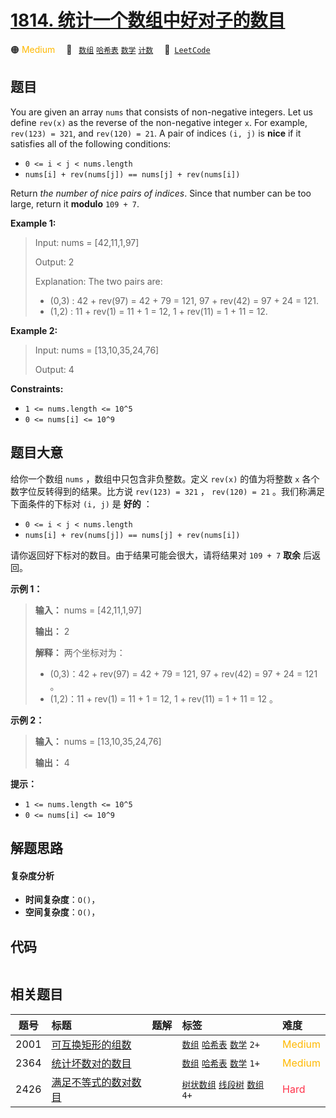 # [1814. 统计一个数组中好对子的数目](https://leetcode.com/problems/count-nice-pairs-in-an-array)

🟠 <font color=#ffb800>Medium</font>&emsp; 🔖&ensp; [`数组`](/tag/array.md) [`哈希表`](/tag/hash-table.md) [`数学`](/tag/math.md) [`计数`](/tag/counting.md)&emsp; 🔗&ensp;[`LeetCode`](https://leetcode.com/problems/count-nice-pairs-in-an-array)

## 题目

You are given an array `nums` that consists of non-negative integers. Let us
define `rev(x)` as the reverse of the non-negative integer `x`. For example,
`rev(123) = 321`, and `rev(120) = 21`. A pair of indices `(i, j)` is **nice**
if it satisfies all of the following conditions:

  * `0 <= i < j < nums.length`
  * `nums[i] + rev(nums[j]) == nums[j] + rev(nums[i])`

Return _the number of nice pairs of indices_. Since that number can be too
large, return it **modulo** `109 + 7`.



**Example 1:**

> Input: nums = [42,11,1,97]
> 
> Output: 2
> 
> Explanation: The two pairs are:
 > - (0,3) : 42 + rev(97) = 42 + 79 = 121, 97 + rev(42) = 97 + 24 = 121.
 > - (1,2) : 11 + rev(1) = 11 + 1 = 12, 1 + rev(11) = 1 + 11 = 12.

**Example 2:**

> Input: nums = [13,10,35,24,76]
> 
> Output: 4

**Constraints:**

  * `1 <= nums.length <= 10^5`
  * `0 <= nums[i] <= 10^9`


## 题目大意

给你一个数组 `nums` ，数组中只包含非负整数。定义 `rev(x)` 的值为将整数 `x` 各个数字位反转得到的结果。比方说 `rev(123) =
321` ， `rev(120) = 21` 。我们称满足下面条件的下标对 `(i, j)` 是 **好的** ：

  * `0 <= i < j < nums.length`
  * `nums[i] + rev(nums[j]) == nums[j] + rev(nums[i])`

请你返回好下标对的数目。由于结果可能会很大，请将结果对 `109 + 7` **取余** 后返回。

**示例 1：**

> 
> 
> 
> 
> 
> **输入：** nums = [42,11,1,97]
> 
> **输出：** 2
> 
> **解释：** 两个坐标对为：
 > - (0,3)：42 + rev(97) = 42 + 79 = 121, 97 + rev(42) = 97 + 24 = 121 。
 > - (1,2)：11 + rev(1) = 11 + 1 = 12, 1 + rev(11) = 1 + 11 = 12 。
> 
> 

**示例 2：**

> 
> 
> 
> 
> 
> **输入：** nums = [13,10,35,24,76]
> 
> **输出：** 4
> 
> 

**提示：**

  * `1 <= nums.length <= 10^5`
  * `0 <= nums[i] <= 10^9`


## 解题思路

#### 复杂度分析

- **时间复杂度**：`O()`，
- **空间复杂度**：`O()`，

## 代码

```javascript

```

## 相关题目

<!-- prettier-ignore -->
| 题号 | 标题 | 题解 | 标签 | 难度 |
| :------: | :------ | :------: | :------ | :------ |
| 2001 | [可互换矩形的组数](https://leetcode.com/problems/number-of-pairs-of-interchangeable-rectangles) |  |  [`数组`](/tag/array.md) [`哈希表`](/tag/hash-table.md) [`数学`](/tag/math.md) `2+` | <font color=#ffb800>Medium</font> |
| 2364 | [统计坏数对的数目](https://leetcode.com/problems/count-number-of-bad-pairs) |  |  [`数组`](/tag/array.md) [`哈希表`](/tag/hash-table.md) [`数学`](/tag/math.md) `1+` | <font color=#ffb800>Medium</font> |
| 2426 | [满足不等式的数对数目](https://leetcode.com/problems/number-of-pairs-satisfying-inequality) |  |  [`树状数组`](/tag/binary-indexed-tree.md) [`线段树`](/tag/segment-tree.md) [`数组`](/tag/array.md) `4+` | <font color=#ff334b>Hard</font> |

<style>
.blue {
    background-color: #096dd9;
    padding: 0.25rem 0.5rem;
    margin: 0;
    font-size: 0.85em;
    border-radius: 3px;
    color: white;
    font-weight: 500;
}
table th:first-of-type { width: 10%; }
table th:nth-of-type(2) { width: 35%; }
table th:nth-of-type(3) { width: 10%; }
table th:nth-of-type(4) { width: 35%; }
table th:nth-of-type(5) { width: 10%; }
</style>
